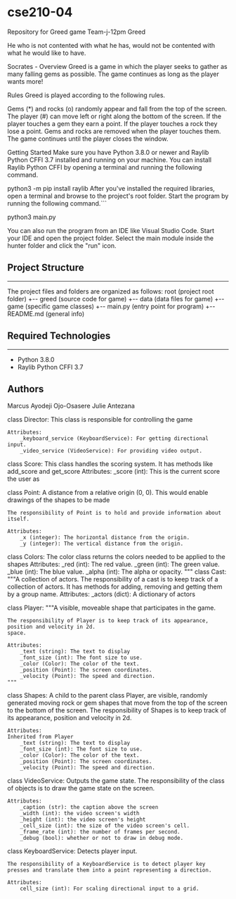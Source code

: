 # cse210-04
Repository for Greed game Team-j-12pm
Greed

He who is not contented with what he has, would not be contented with what he would like to have.

Socrates -
Overview Greed is a game in which the player seeks to gather as many falling gems as possible. The game continues as long as the player wants more!

Rules Greed is played according to the following rules.

Gems (*) and rocks (o) randomly appear and fall from the top of the screen. The player (#) can move left or right along the bottom of the screen. If the player touches a gem they earn a point. If the player touches a rock they lose a point. Gems and rocks are removed when the player touches them. The game continues until the player closes the window.

Getting Started
Make sure you have Python 3.8.0 or newer and Raylib Python CFFI 3.7 installed and running on your machine. You can install Raylib Python CFFI by opening a terminal and running the following command.

python3 -m pip install raylib
After you've installed the required libraries, open a terminal and browse to the project's root folder. Start the program by running the following command.```

python3 main.py

You can also run the program from an IDE like Visual Studio Code. Start your IDE and open the
project folder. Select the main module inside the hunter folder and click the "run" icon.

## Project Structure
---
The project files and folders are organized as follows:
root (project root folder) +-- greed (source code for game) +-- data (data files for game) +-- game (specific game classes) +-- main.py (entry point for program) +-- README.md (general info)


## Required Technologies
---
* Python 3.8.0
* Raylib Python CFFI 3.7

## Authors
Marcus Ayodeji Ojo-Osasere
Julie Antezana

class Director:
    This class is responsible for controlling the game

    Attributes:
        _keyboard_service (KeyboardService): For getting directional input.
        _video_service (VideoService): For providing video output.

class Score:
    This class handles the scoring system. It has methods like add_score and get_score
    Attributes:
    _score (int): This is the current score the user as

class Point:
    A distance from a relative origin (0, 0). This would enable drawings of the shapes to be made

    The responsibility of Point is to hold and provide information about itself.

    Attributes:
        _x (integer): The horizontal distance from the origin.
        _y (integer): The vertical distance from the origin.

class Colors:
    The color class returns the colors needed to be applied to the shapes
    Attributes:
        _red (int): The red value.
        _green (int): The green value.
        _blue (int): The blue value.
        _alpha (int): The alpha or opacity.
    """
class Cast:
    """A collection of actors.
    The responsibility of a cast is to keep track of a collection of actors. It has methods
    for adding, removing and getting them by a group name.
    Attributes:
        _actors (dict): A dictionary of actors

class Player:
    """A visible, moveable shape that participates in the game.

    The responsibility of Player is to keep track of its appearance, position and velocity in 2d.
    space.

    Attributes:
        _text (string): The text to display
        _font_size (int): The font size to use.
        _color (Color): The color of the text.
        _position (Point): The screen coordinates.
        _velocity (Point): The speed and direction.
    """
class Shapes:
    A child to the parent class Player, are visible, randomly generated moving rock or gem shapes that move from the top of the screen to the bottom of the screen.  The responsibility of Shapes is to keep track of its appearance, position and velocity in 2d.

    Attributes:
    Inherited from Player
        _text (string): The text to display
        _font_size (int): The font size to use.
        _color (Color): The color of the text.
        _position (Point): The screen coordinates.
        _velocity (Point): The speed and direction.

class VideoService:
    Outputs the game state. The responsibility of the class of objects is to draw the game
    state on the screen.

    Attributes:
        _caption (str): the caption above the screen
        _width (int): the video screen's width
        _height (int): the video screen's height
        _cell_size (int): the size of the video screen's cell.
        _frame_rate (int): the number of frames per second.
        _debug (bool): whether or not to draw in debug mode.

class KeyboardService:
    Detects player input.

    The responsibility of a KeyboardService is to detect player key presses and translate them into a point representing a direction.

    Attributes:
        cell_size (int): For scaling directional input to a grid.

